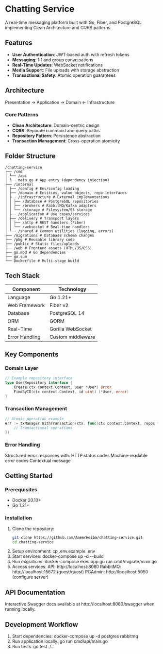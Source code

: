 # Chatting Service

A real-time messaging platform built with Go, Fiber, and PostgreSQL implementing Clean Architecture and CQRS patterns.

## Features

- **User Authentication**: JWT-based auth with refresh tokens
- **Messaging**: 1:1 and group conversations
- **Real-Time Updates**: WebSocket notifications
- **Media Support**: File uploads with storage abstraction
- **Transactional Safety**: Atomic operation guarantees

## Architecture
Presentation → Application → Domain ← Infrastructure

### Core Patterns
- **Clean Architecture**: Domain-centric design
- **CQRS**: Separate command and query paths
- **Repository Pattern**: Persistence abstraction
- **Transaction Management**: Cross-operation atomicity


## Folder Structure
```
/chatting-service
├── /cmd
│ └── /api
│ └── main.go # App entry (dependency injection)
├── /internal
│ ├── /config # Env/config loading
│ ├── /domain # Entities, value objects, repo interfaces
│ ├── /infrastructure # External implementations
│ │ ├── /database # PostgreSQL repositories
│ │ ├── /brokers # RabbitMQ/Kafka adapters
│ │ └── /storage # Filesystem/S3 storage
│ ├── /application # Use cases/services
│ ├── /delivery # Transport layers
│ │ ├── /http # REST handlers (Fiber)
│ │ └── /websocket # Real-time handlers
│ └── /shared # Common utilities (logging, errors)
├── /migrations # Database schema changes
├── /pkg # Reusable library code
├── /public # Static files/uploads
├── /web # Frontend assets (HTML/JS/CSS)
├── go.mod # Go dependencies
├── go.sum
└── Dockerfile # Multi-stage build
```

## Tech Stack

| Component       | Technology          |
|-----------------|---------------------|
| Language        | Go 1.21+            |
| Web Framework   | Fiber v2            |
| Database        | PostgreSQL 14       |
| ORM             | GORM                |
| Real-Time       | Gorilla WebSocket   |
| Error Handling  | Custom middleware   |

## Key Components

### Domain Layer
```go
// Example repository interface
type UserRepository interface {
    Create(ctx context.Context, user *User) error
    FindByID(ctx context.Context, id uint) (*User, error)
}
```

### Transaction Management
```go
// Atomic operation example
err := txManager.WithTransaction(ctx, func(ctx context.Context, repos *Repositories) error {
    // Transactional operations
})
```
### Error Handling

Structured error responses with:
HTTP status codes
Machine-readable error codes
Contextual message

## Getting Started

### Prerequisites
- Docker 20.10+
- Go 1.21+

### Installation
1. Clone the repository:
   ```bash
   git clone https://github.com/AmeerHeiba/chatting-service.git
   cd chatting-service
2. Setup environment:
    cp .env.example .env
3. Start services:
    docker-compose up -d --build
4. Run migrations:
    docker-compose exec app go run cmd/migrate/main.go
5. Access services:
    API: http://localhost:8080
    RabbitMQ: http://localhost:15672 (guest/guest)
    PGAdmin: http://localhost:5050 (configure server)

## API Documentation
Interactive Swagger docs available at http://localhost:8080/swagger when running locally.

## Development Workflow
1. Start dependencies:
    docker-compose up -d postgres rabbitmq
2. Run application locally:
    go run cmd/api/main.go
3. Run tests:
    go test ./...
